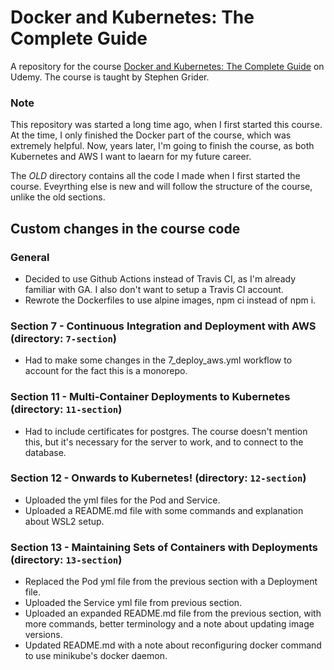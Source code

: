 # Docker and Kubernetes: The Complete Guide
A repository for the course [Docker and Kubernetes: The Complete Guide](https://www.udemy.com/course/docker-and-kubernetes-the-complete-guide/) on Udemy.
The course is taught by Stephen Grider.

### Note
This repository was started a long time ago, when I first started this course. At the time, I only finished the Docker part of the course, which was extremely helpful. Now, years later, I'm going to finish the course, as both Kubernetes and AWS I want to laearn for my future career.

The _OLD_ directory contains all the code I made when I first started the course. Eveyrthing else is new and will follow the structure of the course, unlike the old sections.

## Custom changes in the course code
### General 
- Decided to use Github Actions instead of Travis CI, as I'm already familiar with GA. I also don't want to setup a Travis CI account.
- Rewrote the Dockerfiles to use alpine images, npm ci instead of npm i.

### Section 7 - Continuous Integration and Deployment with AWS (directory: `7-section`)
- Had to make some changes in the 7_deploy_aws.yml workflow to account for the fact this is a monorepo.

### Section 11 - Multi-Container Deployments to Kubernetes (directory: `11-section`)
- Had to include certificates for postgres. The course doesn't mention this, but it's necessary for the server to work, and to connect to the database.

### Section 12 - Onwards to Kubernetes! (directory: `12-section`)
- Uploaded the yml files for the Pod and Service. 
- Uploaded a README.md file with some commands and explanation about WSL2 setup.

### Section 13 - Maintaining Sets of Containers with Deployments (directory: `13-section`)
- Replaced the Pod yml file from the previous section with a Deployment file.
- Uploaded the Service yml file from previous section. 
- Uploaded an expanded README.md file from the previous section, with more commands, better terminology and a note about updating image versions.
- Updated README.md with a note about reconfiguring docker command to use minikube's docker daemon.
